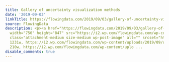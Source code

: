 ```yaml
---
title: Gallery of uncertainty visualization methods
date: '2019-09-03'
linkTitle: https://flowingdata.com/2019/09/03/gallery-of-uncertainty-visualization-methods/
source: FlowingData
description: <p><a href="https://flowingdata.com/2019/09/03/gallery-of-uncertainty-visualization-methods/"><img
  width="750" height="847" src="https://i2.wp.com/flowingdata.com/wp-content/uploads/2019/09/uncertainty-visualization.png?fit=750%2C847&amp;ssl=1"
  class="attachment-medium size-medium wp-post-image" alt="" srcset="https://i2.wp.com/flowingdata.com/wp-content/uploads/2019/09/uncertainty-visualization.png?w=1231&amp;ssl=1
  1231w, https://i2.wp.com/flowingdata.com/wp-content/uploads/2019/09/uncertainty-visualization.png?resize=210%2C237&amp;ssl=1
  210w, https://i2.wp.com/flowingdata.com/wp-content/uplo ...
disable_comments: true
---
```

<p><a href="https://flowingdata.com/2019/09/03/gallery-of-uncertainty-visualization-methods/"><img width="750" height="847" src="https://i2.wp.com/flowingdata.com/wp-content/uploads/2019/09/uncertainty-visualization.png?fit=750%2C847&amp;ssl=1" class="attachment-medium size-medium wp-post-image" alt="" srcset="https://i2.wp.com/flowingdata.com/wp-content/uploads/2019/09/uncertainty-visualization.png?w=1231&amp;ssl=1 1231w, https://i2.wp.com/flowingdata.com/wp-content/uploads/2019/09/uncertainty-visualization.png?resize=210%2C237&amp;ssl=1 210w, https://i2.wp.com/flowingdata.com/wp-content/uplo ...